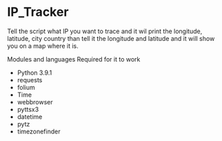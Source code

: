 # IP_Tracker
Tell the script what IP you want to trace and it wil print the longitude, latitude, city country than tell it the longitude and latitude and it will show you on a map where it is.

Modules  and languages Required for it to work

- Python 3.9.1
- requests
- folium
- Time 
- webbrowser
- pyttsx3 
- datetime 
- pytz
- timezonefinder
